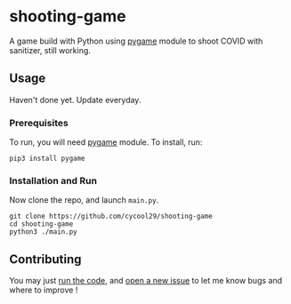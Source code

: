 # shooting-game

A game build with Python using [pygame](https://pygame.org) module to shoot COVID with sanitizer, still working.

## Usage

Haven't done yet. Update everyday.

### Prerequisites

To run, you will need [pygame](https://pygame.org) module. To install, run:
``` 
pip3 install pygame 
```
### Installation and Run

Now clone the repo, and launch `main.py`.
```
git clone https://github.com/cycool29/shooting-game
cd shooting-game
python3 ./main.py
```

## Contributing

You may just [run the code](https://github.com/cycool29/shooting-game/new/main?readme=1#usage), and [open a new issue](https://github.com/cycool29/shooting-game/issues/new) to let me know bugs and where to improve !
